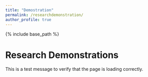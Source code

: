 ```yaml
---
title: "Demostration"
permalink: /researchdemonstration/
author_profile: true
---
```


{% include base_path %}

# Research Demonstrations

This is a test message to verify that the page is loading correctly.

